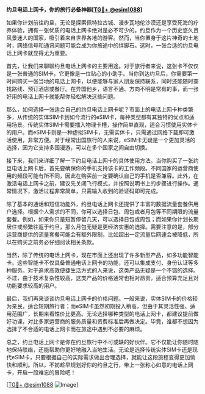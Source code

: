 **约旦电话上网卡，你的旅行必备神器[[TG💪+ @esim1088](https://t.me/s/esim1088)]**

如果你计划前往约旦，无论是探索佩特拉古城、漫步瓦地伦沙漠还是享受死海的疗养体验，拥有一张优质的电话上网卡绝对是必不可少的。约旦作为一个历史悠久且风景迷人的国家，吸引着来自世界各地的游客。然而，当你置身于这片神奇的土地时，网络信号和通讯问题可能会成为你旅途中的绊脚石。这时，一张合适的约旦电话上网卡就显得尤为重要。

首先，让我们来聊聊约旦电话上网卡的主要用途。对于旅行者来说，这张卡不仅仅是一张普通的SIM卡，它更像是一位贴心的小助手。当你到达约旦后，你需要第一时间购买一张当地的电话上网卡，以便能够与家人朋友保持联系，同时还能随时查找路线、预订酒店或餐厅。在异国他乡，语言不通、方向不明是常有的事，而一张好用的电话上网卡就能帮你轻松解决这些问题。

那么，如何选择一张适合自己的约旦电话上网卡呢？市面上的电话上网卡种类繁多，从传统的实体SIM卡到如今流行的eSIM卡，每种类型都有其独特的优点和适用场景。传统实体SIM卡需要插入物理卡槽，操作简单直观，适合习惯使用实体卡的用户。而eSIM卡则是一种虚拟SIM卡，无需实体卡，只需通过网络下载即可激活使用，非常方便。对于经常出国旅行的人来说，eSIM卡无疑是一个更加灵活的选择，因为它支持多国漫游，可以在多个国家之间自由切换。

接下来，我们来详细了解一下约旦电话上网卡的具体使用方法。当你购买了一张约旦电话上网卡后，首先要确保你的手机支持该卡的工作频段。不同国家的运营商使用的频段可能有所不同，因此在购买前一定要确认自己的手机是否兼容。此外，在激活电话上网卡之前，建议先关闭飞行模式，并按照说明书上的步骤进行操作。通常情况下，激活过程非常简单，只需输入收到的验证码即可完成。

除了基本的通话和短信功能外，约旦电话上网卡还提供了丰富的数据流量套餐供用户选择。根据个人需求的不同，你可以选择日包、周包或者月包等不同期限的流量套餐。例如，如果你只是短暂停留几天，可以选择日包或周包；而如果你计划长期居住或频繁往返于约旦，那么月包无疑是更经济实惠的选择。需要注意的是，部分运营商提供的流量套餐可能会有额外限制，比如超出一定流量后网速会被降低，所以在购买之前务必仔细阅读相关条款。

当然，除了传统的电话上网卡，现在市面上还出现了许多新型产品，如多功能智能卡。这些智能卡不仅具备普通电话上网卡的功能，还可以集成支付、身份认证等多种服务。对于追求高效便捷生活方式的人来说，这类产品无疑是一个不错的选择。不过，由于技术复杂性较高，这类产品的价格通常也相对昂贵，适合预算充足且对功能要求较高的用户。

最后，我们再来谈谈约旦电话上网卡的价格问题。一般来说，实体SIM卡的价格较为亲民，适合短期旅行者；而eSIM卡虽然初期投入稍高，但由于其灵活性强、适用范围广，长期来看性价比更高。无论选择哪种类型的电话上网卡，都建议提前做好功课，对比多家运营商的服务质量和资费标准后再做决定。毕竟，谁都不想因为选择了不合适的电话上网卡而在旅途中遇到不必要的麻烦。

总之，约旦电话上网卡是你在约旦旅行中不可或缺的好伙伴。它不仅能让你随时随地保持联络，还能帮助你更好地融入当地生活。无论是选择传统实体SIM卡还是现代eSIM卡，只要根据自己的实际需求做出合理选择，就能让这段旅程变得更加愉快和顺利。所以，不妨趁早规划好你的约旦之行，带上一张称心如意的电话上网卡，开启一段难忘的冒险吧！

[[TG💪+ @esim1088](https://t.me/s/esim1088) ![Image](https://i.postimg.cc/4NQfJmqS/Snipaste-2025-05-13-00-14-12.png)]